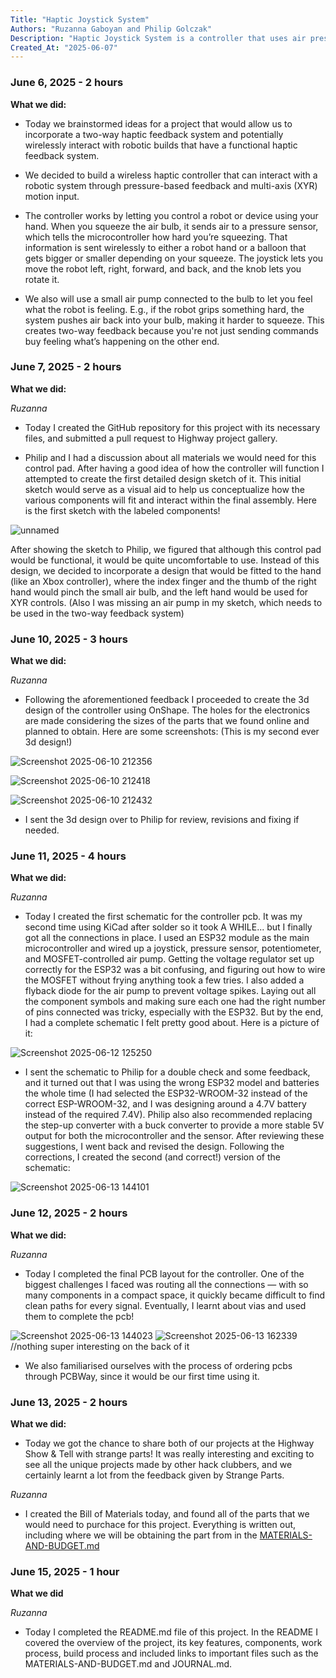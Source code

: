 ```yaml
---
Title: "Haptic Joystick System"
Authors: "Ruzanna Gaboyan and Philip Golczak"
Description: "Haptic Joystick System is a controller that uses air pressure to send haptic feedback. It has an air bulb that you squeeze, a tube connected to pressure sensor and joystick-like controls for movement in the X Y and R (rotation) directions."
Created_At: "2025-06-07"
---
```


### June 6, 2025 - 2 hours

**What we did:**

- Today we brainstormed ideas for a project that would allow us to incorporate a two-way haptic feedback system and potentially wirelessly interact with robotic builds that have a functional haptic feedback system.
  
- We decided to build a wireless haptic controller that can interact with a robotic system through pressure-based feedback and multi-axis (XYR) motion input.
  
- The controller works by letting you control a robot or device using your hand. When you squeeze the air bulb, it sends air to a pressure sensor, which tells the microcontroller how hard you’re squeezing. That information is sent wirelessly to either a robot hand or a balloon that gets bigger or smaller depending on your squeeze. The joystick lets you move the robot left, right, forward, and back, and the knob lets you rotate it.
  
- We also will use a small air pump connected to the bulb to let you feel what the robot is feeling. E.g., if the robot grips something hard, the system pushes air back into your bulb, making it harder to squeeze. This creates two-way feedback because you're not just sending commands buy feeling what’s happening on the other end.
  
### June 7, 2025 - 2 hours

**What we did:**

*Ruzanna*

- Today I created the GitHub repository for this project with its necessary files, and submitted a pull request to Highway project gallery.
  
- Philip and I had a discussion about all materials we would need for this control pad. After having a good idea of how the controller will function I attempted to create the first detailed design sketch of it. This initial sketch would serve as a visual aid to help us conceptualize how the various components will fit and interact within the final assembly. Here is the first sketch with the labeled components!

![unnamed](https://github.com/user-attachments/assets/40ea8b7f-d950-4abc-8050-621e3feae92d)

After showing the sketch to Philip, we figured that although this control pad would be functional, it would be quite uncomfortable to use. Instead of this design, we decided to incorporate a design that would be fitted to the hand (like an Xbox controller), where the index finger and the thumb of the right hand would pinch the small air bulb, and the left hand would be used for XYR controls. (Also I was missing an air pump in my sketch, which needs to be used in the two-way feedback system)


### June 10, 2025 - 3 hours

**What we did:**

*Ruzanna*

- Following the aforementioned feedback I proceeded to create the 3d design of the controller using OnShape. The holes for the electronics are made considering the sizes of the parts that we found online and planned to obtain.
  Here are some screenshots: (This is my second ever 3d design!)

![Screenshot 2025-06-10 212356](https://github.com/user-attachments/assets/f41a8b4f-3ec3-4baf-9466-5352c035c6ab)

![Screenshot 2025-06-10 212418](https://github.com/user-attachments/assets/f4fa1d7f-e369-4021-b05e-f19a5888ffa3)

![Screenshot 2025-06-10 212432](https://github.com/user-attachments/assets/d88df2e6-3c5f-4a72-8750-7fc613d34f4f)

- I sent the 3d design over to Philip for review, revisions and fixing if needed.

### June 11, 2025 - 4 hours

**What we did:**

*Ruzanna*

- Today I created the first schematic for the controller pcb. It was my second time using KiCad after solder so it took A WHILE... but I finally got all the connections in place. I used an ESP32 module as the main microcontroller and wired up a joystick, pressure sensor, potentiometer, and MOSFET-controlled air pump. Getting the voltage regulator set up correctly for the ESP32 was a bit confusing, and figuring out how to wire the MOSFET without frying anything took a few tries. I also added a flyback diode for the air pump to prevent voltage spikes. Laying out all the component symbols and making sure each one had the right number of pins connected was tricky, especially with the ESP32. But by the end, I had a complete schematic I felt pretty good about. Here is a picture of it:

![Screenshot 2025-06-12 125250](https://github.com/user-attachments/assets/6372711e-21f1-404e-a737-27b28564a4bc)

- I sent the schematic to Philip for a double check and some feedback, and it turned out that I was using the wrong ESP32 model and batteries the whole time (I had selected the ESP32-WROOM-32 instead of the correct ESP-WROOM-32, and I was designing around a 4.7V battery instead of the required 7.4V). Philip also also recommended replacing the step-up converter with a buck converter to provide a more stable 5V output for both the microcontroller and the sensor. After reviewing these suggestions, I went back and revised the design. Following the corrections, I created the second (and correct!) version of the schematic:

![Screenshot 2025-06-13 144101](https://github.com/user-attachments/assets/5bfd7266-f5f5-4579-9cd3-cca158d246d0)

### June 12, 2025 - 2 hours

**What we did:**

*Ruzanna*

- Today I completed the final PCB layout for the controller. One of the biggest challenges I faced was routing all the connections — with so many components in a compact space, it quickly became difficult to find clean paths for every signal. Eventually, I learnt about vias and used them to complete the pcb!

![Screenshot 2025-06-13 144023](https://github.com/user-attachments/assets/df339fd2-4320-41bc-b257-b6e95aef9cd5)
![Screenshot 2025-06-13 162339](https://github.com/user-attachments/assets/5d22a96b-e25a-418c-88ed-5debb6bfae24) 
//nothing super interesting on the back of it

- We also familiarised ourselves with the process of ordering pcbs through PCBWay, since it would be our first time using it.

### June 13, 2025 - 2 hours

**What we did:**

- Today we got the chance to share both of our projects at the Highway Show & Tell with strange parts! It was really interesting and exciting to see all the unique projects made by other hack clubbers, and we certainly learnt a lot from the feedback given by Strange Parts.

*Ruzanna*

- I created the Bill of Materials today, and found all of the parts that we would need to purchace for this project. Everything is written out, including where we will be obtaining the part from in the [MATERIALS-AND-BUDGET.md](MATERIALS-AND-BUDGET.md)

### June 15, 2025 - 1 hour

**What we did**

*Ruzanna*

- Today I completed the README.md file of this project. In the README I covered the overview of the project, its key features, components, work process, build process and included links to important files such as the MATERIALS-AND-BUDGET.md and JOURNAL.md.


